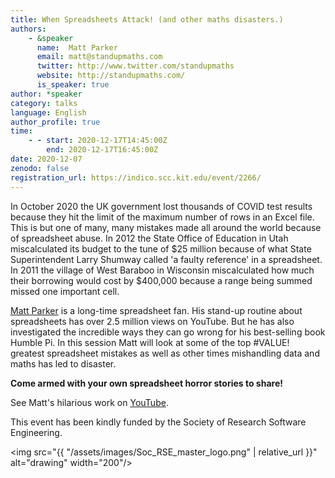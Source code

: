 ```yaml
---
title: When Spreadsheets Attack! (and other maths disasters.)
authors:
    - &speaker
      name:  Matt Parker
      email: matt@standupmaths.com
      twitter: http://www.twitter.com/standupmaths
      website: http://standupmaths.com/
      is_speaker: true
author: *speaker
category: talks
language: English
author_profile: true
time:
    - - start: 2020-12-17T14:45:00Z
        end: 2020-12-17T16:45:00Z
date: 2020-12-07
zenodo: false
registration_url: https://indico.scc.kit.edu/event/2266/
---
```


In October 2020 the UK government lost thousands of COVID test results because
they hit the limit of the maximum number of rows in an Excel file. This is but
one of many, many mistakes made all around the world because of spreadsheet
abuse. In 2012 the State Office of Education in Utah miscalculated its budget to
the tune of $25 million because of what State Superintendent Larry Shumway
called 'a faulty reference' in a spreadsheet. In 2011 the village of West
Baraboo in Wisconsin miscalculated how much their borrowing would cost by
$400,000 because a range being summed missed one important cell.

[Matt Parker](http://standupmaths.com/) is a long-time spreadsheet fan. His
stand-up routine about spreadsheets has over 2.5 million views on YouTube. But
he has also investigated the incredible ways they can go wrong for his
best-selling book Humble Pi. In this session Matt will look at some of the top
#VALUE! greatest spreadsheet mistakes as well as other times mishandling data
and maths has led to disaster.

**Come armed with your own spreadsheet horror stories to share!**

See Matt's hilarious work on [YouTube](http://youtube.com/standupmaths).

This event has been kindly funded by the Society of Research Software Engineering.

<img src="{{ "/assets/images/Soc_RSE_master_logo.png" | relative_url }}" alt="drawing" width="200"/>

